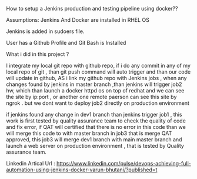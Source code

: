 How to setup a Jenkins production and testing pipeline using docker??

Assumptions: Jenkins And Docker are installed in RHEL OS

Jenkins is added in sudoers file.

User has a Github Profile and Git Bash is Installed

What i did in this project ?

I integrate my local git repo with github repo, if i do any commit in any of my local repo of git , than git push command will auto trigger and than our code will update in github, AS i link my github repo with Jenkins jobs , when any changes found by jenkins in master branch ,than jenkins will trigger job2 hw, which than launch a docker httpd os on top of redhat and we can see the site by ip:port , or another one remote paerson can see this site by ngrok . but we dont want to deploy job2 directly on production environment

if jenkins found any change in dev1 branch than jenkins trigger job1 , this work is first tested by quality assurance team to check the quality of code and fix error, if QAT will certified that there is no error in this code than we will merge this code to with master branch in job3 that is merge QAT approved, this job3 will merge dev1 branch with main master branch and launch a web server on production environment , that is tested by Quality assurance team.


Linkedin Artical Url : https://www.linkedin.com/pulse/devops-achieving-full-automation-using-jenkins-docker-varun-bhutani/?published=t
